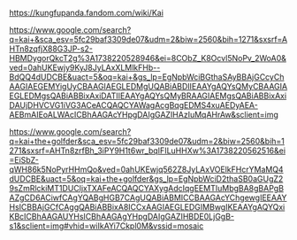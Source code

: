 https://kungfupanda.fandom.com/wiki/Kai

https://www.google.com/search?q=kai+&sca_esv=5fc29baf3309de07&udm=2&biw=2560&bih=1271&sxsrf=AHTn8zqfjX88G3JP-s2-HBMDygorQkcT2g%3A1738220528946&ei=8CObZ_K8Ocvl5NoPv_2WoA0&ved=0ahUKEwjy9KyJ8JyLAxXLMlkFHb--BdQQ4dUDCBE&uact=5&oq=kai+&gs_lp=EgNpbWciBGthaSAyBBAjGCcyChAAGIAEGEMYigUyCBAAGIAEGLEDMgUQABiABDIIEAAYgAQYsQMyCBAAGIAEGLEDMgsQABiABBixAxiDATIIEAAYgAQYsQMyBRAAGIAEMgsQABiABBixAxiDAUjDHVCVG1iVG3ACeACQAQCYAWagAcgBqgEDMS4xuAEDyAEA-AEBmAIEoALWAcICBhAAGAcYHpgDAIgGAZIHAzIuMqAHrAw&sclient=img

https://www.google.com/search?q=kai+the+golfder&sca_esv=5fc29baf3309de07&udm=2&biw=2560&bih=1271&sxsrf=AHTn8zrfBh_3iPY9H1t6wr_bqIFILuHHXw%3A1738220562516&ei=EiSbZ-qWH86k5NoPyrHHmQo&ved=0ahUKEwjq562Z8JyLAxVOElkFHcrYMaMQ4dUDCBE&uact=5&oq=kai+the+golfder&gs_lp=EgNpbWciD2thaSB0aGUgZ29sZmRlckiMT1DUCljxTXAFeACQAQCYAXygAdcIqgEEMTIuMbgBA8gBAPgBAZgCD6ACiwfCAgYQABgHGB7CAgUQABiABMICCBAAGAcYChgewgIEEAAYHsICBBAjGCfCAggQABiABBixA8ICCxAAGIAEGLEDGIMBwgIKEAAYgAQYQxiKBcICBhAAGAUYHsICBhAAGAgYHpgDAIgGAZIHBDE0LjGgB-s1&sclient=img#vhid=wiIkAYi7Ckpl0M&vssid=mosaic
